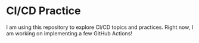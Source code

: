 # CI/CD Practice
I am using this repository to explore CI/CD topics and practices. Right now, I am working on implementing a few GitHub Actions!
